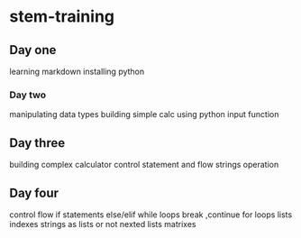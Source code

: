 # stem-training
## Day one
learning markdown
installing python 
### Day two
manipulating data types
building simple calc using python
input function
## Day three 
building complex calculator
control statement and flow
strings operation
## Day four
control flow
if statements
else/elif
while loops 
break ,continue
for loops
lists
indexes
strings as lists or not
nexted lists
matrixes

